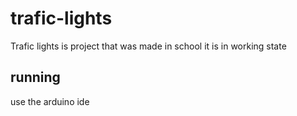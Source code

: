 # trafic-lights
Trafic lights is project that was made in school
it is in  working state
## running
use the arduino ide
